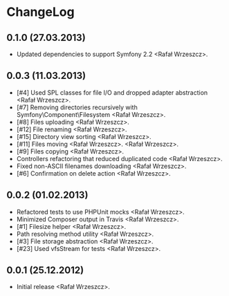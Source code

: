<!---
# This file is part of the ChillDev FileManager bundle.
#
# @author Rafał Wrzeszcz <rafal.wrzeszcz@wrzasq.pl>
# @copyright 2012 - 2013 © by Rafał Wrzeszcz - Wrzasq.pl.
# @version 0.1.0
# @since 0.0.1
# @package ChillDev\Bundle\FileManagerBundle
-->

# ChangeLog

## **0.1.0** (27.03.2013)

-   Updated dependencies to support Symfony 2.2 &lt;Rafał Wrzeszcz&gt;.

## **0.0.3** (11.03.2013)

-   [#4] Used SPL classes for file I/O and dropped adapter abstraction &lt;Rafał Wrzeszcz&gt;.
-   [#7] Removing directories recursively with Symfony\Component\Filesystem &lt;Rafał Wrzeszcz&gt;.
-   [#8] Files uploading &lt;Rafał Wrzeszcz&gt;.
-   [#12] File renaming &lt;Rafał Wrzeszcz&gt;.
-   [#15] Directory view sorting &lt;Rafał Wrzeszcz&gt;.
-   [#11] Files moving &lt;Rafał Wrzeszcz&gt;. &lt;Rafał Wrzeszcz&gt;.
-   [#9] Files copying &lt;Rafał Wrzeszcz&gt;.
-   Controllers refactoring that reduced duplicated code &lt;Rafał Wrzeszcz&gt;.
-   Fixed non-ASCII filenames downloading &lt;Rafał Wrzeszcz&gt;.
-   [#6] Confirmation on delete action &lt;Rafał Wrzeszcz&gt;.

## **0.0.2** (01.02.2013)

-   Refactored tests to use PHPUnit mocks &lt;Rafał Wrzeszcz&gt;.
-   Minimized Composer output in Travis &lt;Rafał Wrzeszcz&gt;.
-   [#1] Filesize helper &lt;Rafał Wrzeszcz&gt;.
-   Path resolving method utility &lt;Rafał Wrzeszcz&gt;.
-   [#3] File storage abstraction &lt;Rafał Wrzeszcz&gt;.
-   [#23] Used vfsStream for tests &lt;Rafał Wrzeszcz&gt;.

## **0.0.1** (25.12.2012)

-   Initial release &lt;Rafał Wrzeszcz&gt;.
